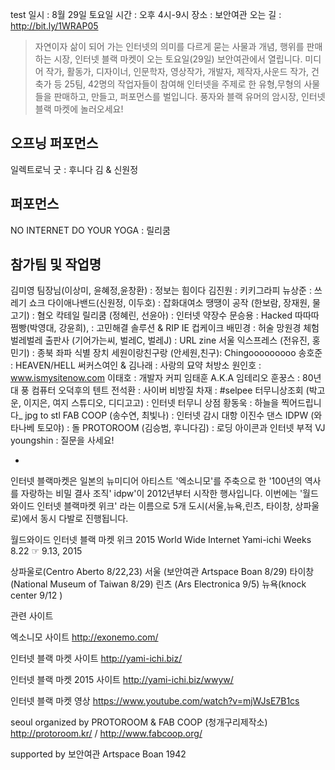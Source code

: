 test
일시 : 8월 29일 토요일
시간 : 오후 4시-9시
장소 : 보안여관 
오는 길 : http://bit.ly/1WRAP05

> 자연이자 삶이 되어 가는 인터넷의 의미를 다르게 묻는 사물과 개념, 행위를 판매하는 시장, 인터넷 블랙 마켓이 오는 토요일(29일) 보안여관에서 열립니다. 미디어 작가, 활동가, 디자이너, 인문학자, 영상작가, 개발자, 제작자,사운드 작가, 건축가 등 25팀, 42명의 작업자들이 참여해 인터넷을 주제로 한 유형,무형의 사물들을 판매하고, 만들고, 퍼포먼스를 벌입니다. 풍자와 블랙 유머의 암시장, 인터넷 블랙 마켓에 놀러오세요!

## 오프닝 퍼포먼스 
일렉트로닉 굿 : 후니다 김 & 신원정

## 퍼포먼스
NO INTERNET DO YOUR YOGA : 릴리쿰 

## 참가팀 및 작업명

김미영 팀장님(이상미, 윤혜정,윤창환) : 정보는 힘이다
김진원 : 키키그라피
뉴상준 : 쓰레기 쇼크
다이애나밴드(신원정, 이두호) : 잡화대여소
땡땡이 공작 (한보람, 장재원, 물고기) : 혐오 칵테일
릴리쿰 (정혜린, 선윤아) : 인터넷 약장수 
문승용 : Hacked
따따따쩜빵(박영대, 강윤희), : 고민해결 솔루션 & RIP IE 컵케이크
배민경 : 허술 망원경 체험
벌레벌레 출판사 (기어가는씨, 벌레C, 벌레J) : URL zine
서울 익스프레스 (전유진, 홍민기) : 종북 좌파 식별 장치
세원이랑친구랑 (안세원,친구): Chingooooooooo
송호준 : HEAVEN/HELL
써커스여인 & 김나래 : 사랑의 묘약 처방소
원인호 : www.ismysitenow.com
이태호 : 개발자 커피
임태훈 A.K.A 임테리오 훈꿍스 : 80년대 풍 컴퓨터 오덕후의 텐트
전석환 : 사이버 비방질
차재 : #selpee
터무니상조회 (박고운, 이지은, 여지 스튜디오, 디디고고) : 인터넷 터무니 상점
황동욱 : 하늘을 찍어드립니다_ jpg to stl
FAB COOP (송수연, 최빛나) : 인터넷 감시 대항 이진수 댄스
IDPW (와타나베 토모야) : 돌
PROTOROOM (김승범, 후니다김) : 로딩 아이콘과 인터넷 부적
VJ youngshin : 질문을 사세요!

*
인터넷 블랙마켓은 일본의 뉴미디어 아티스트 '엑소니모'를 주축으로 한 '100년의 역사를 자랑하는 비밀 결사 조직' idpw'이 2012년부터 시작한 행사입니다. 이번에는 '월드와이드 인터넷 블랙마켓 위크' 라는 이름으로 5개 도시(서울,뉴욕,린츠, 타이창, 상파울로)에서 동시 다발로 진행됩니다. 

월드와이드 인터넷 블랙 마켓 위크 2015
World Wide Internet Yami-ichi Weeks
8.22 ☞ 9.13, 2015 

상파울로(Centro Aberto 8/22,23)
서울 (보안여관 Artspace Boan 8/29)
타이창 (National Museum of Taiwan 8/29)
린츠 (Ars Electronica 9/5)
뉴욕(knock center 9/12 )


관련 사이트


엑소니모 사이트
http://exonemo.com/

인터넷 블랙 마켓 사이트
http://yami-ichi.biz/

인터넷 블랙 마켓 2015 사이트
http://yami-ichi.biz/wwyw/

인터넷 블랙 마켓 영상 
https://www.youtube.com/watch?v=mjWJsE7B1cs 


seoul organized by 
PROTOROOM & FAB COOP (청개구리제작소)
http://protoroom.kr/ / http://www.fabcoop.org/

supported by 
보안여관 Artspace Boan 1942
